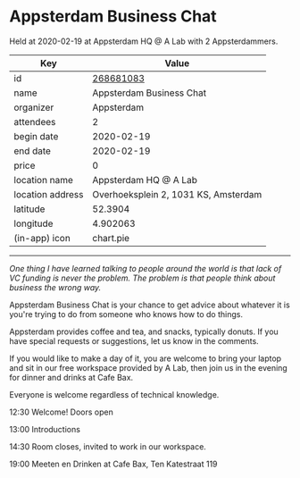 # Appsterdam Business Chat
Held at 2020-02-19 at Appsterdam HQ @ A Lab with 2 Appsterdammers.
        
|Key|Value
|---|---|
|id|[268681083](https://www.meetup.com/appsterdam/events/268681083/)|
|name|Appsterdam Business Chat|
|organizer|Appsterdam|
|attendees|2|
|begin date|2020-02-19|
|end date|2020-02-19|
|price|0|
|location name|Appsterdam HQ @ A Lab|
|location address|Overhoeksplein 2, 1031 KS, Amsterdam|
|latitude|52.3904|
|longitude|4.902063|
|(in-app) icon|chart.pie|

---

*One thing I have learned talking to people around the world is that lack of VC funding is never the problem. The problem is that people think about business the wrong way.*

Appsterdam Business Chat is your chance to get advice about whatever it is you're trying to do from someone who knows how to do things.

Appsterdam provides coffee and tea, and snacks, typically donuts. If you have special requests or suggestions, let us know in the comments.

If you would like to make a day of it, you are welcome to bring your laptop and sit in our free workspace provided by A Lab, then join us in the evening for dinner and drinks at Cafe Bax.

Everyone is welcome regardless of technical knowledge.

12:30 Welcome! Doors open

13:00 Introductions

14:30 Room closes, invited to work in our workspace.

19:00 Meeten en Drinken at Cafe Bax, Ten Katestraat 119


